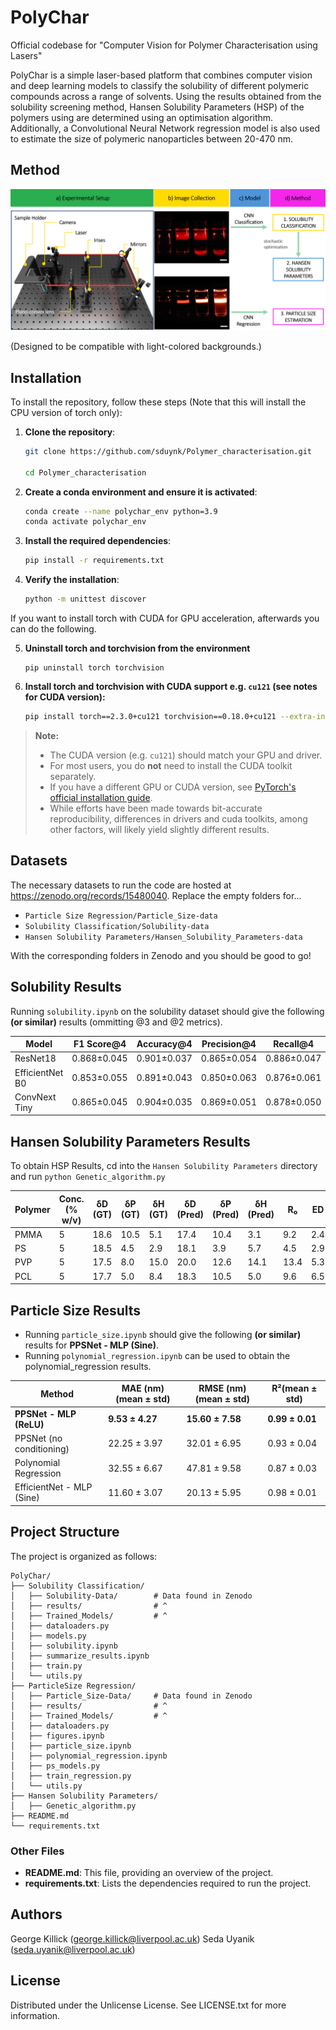 # PolyChar

Official codebase for "Computer Vision for Polymer Characterisation using Lasers" 

PolyChar is a simple laser-based platform that combines computer vision and deep learning models to classify the solubility of different polymeric compounds across a range of solvents. Using the results obtained from the solubility screening method, Hansen Solubility Parameters (HSP) of the polymers using are determined using an optimisation algorithm. Additionally, a Convolutional Neural Network regression model is also used to estimate the size of polymeric nanoparticles between 20-470 nm.



## Method

![illustration of three methods](method.png)

(Designed to be compatible with light-colored backgrounds.)


## Installation

To install the repository, follow these steps (Note that this will install the CPU version of torch only):

1. **Clone the repository**:
    ```sh
    git clone https://github.com/sduynk/Polymer_characterisation.git

    cd Polymer_characterisation
    ```

2. **Create a conda environment and ensure it is activated**:
    ```sh
    conda create --name polychar_env python=3.9
    conda activate polychar_env
    ```

3. **Install the required dependencies**:
    ```sh
    pip install -r requirements.txt
    ```

4. **Verify the installation**:
    ```sh
    python -m unittest discover
    ```

If you want to install torch with CUDA for GPU acceleration, afterwards you can do the following.

5. **Uninstall torch and torchvision from the environment**
    ```
    pip uninstall torch torchvision
    ```

6. **Install torch and torchvision with CUDA support e.g. `cu121` (see notes for CUDA version):**

    ```sh
    pip install torch==2.3.0+cu121 torchvision==0.18.0+cu121 --extra-index-url https://download.pytorch.org/whl/cu121
    ```


> **Note:**  
> - The CUDA version (e.g. `cu121`) should match your GPU and driver.  
> - For most users, you do **not** need to install the CUDA toolkit separately.
> - If you have a different GPU or CUDA version, see [PyTorch's official installation guide](https://pytorch.org/get-started/locally/).
> - While efforts have been made towards bit-accurate reproducibility, differences in drivers and cuda toolkits, among other factors, will likely yield slightly different results.

## Datasets

The necessary datasets to run the code are hosted at https://zenodo.org/records/15480040. Replace the empty folders for...
- `Particle Size Regression/Particle_Size-data`
- `Solubility Classification/Solubility-data`
- `Hansen Solubility Parameters/Hansen_Solubility_Parameters-data`

With the corresponding folders in Zenodo and you should be good to go!


## Solubility Results

Running `solubility.ipynb` on the solubility dataset should give the following **(or similar)** results (ommitting @3 and @2 metrics).

| Model             |F1 Score@4     | Accuracy@4    | Precision@4   | Recall@4      |
|--------------     |-----------    |--------       |----------     |----------     |
| ResNet18          | 0.868±0.045   | 0.901±0.037   | 0.865±0.054   | 0.886±0.047   |
| EfficientNet B0   | 0.853±0.055   | 0.891±0.043   | 0.850±0.063   | 0.876±0.061   |
| ConvNext Tiny     | 0.865±0.045	| 0.904±0.035	| 0.869±0.051	| 0.878±0.050   |


## Hansen Solubility Parameters Results

To obtain HSP Results, cd into the `Hansen Solubility Parameters` directory and run `python Genetic_algorithm.py`

| Polymer | Conc. (% w/v) | δD (GT) | δP (GT) | δH (GT) | δD (Pred) | δP (Pred) | δH (Pred) | R₀   | ED  | PED (%) |
| ------- | ------------- | ------- | ------- | ------- | --------- | --------- | --------- | ---- | --- | ------- |
| PMMA    | 5             | 18.6    | 10.5    | 5.1     | 17.4      | 10.4      | 3.1       | 9.2  | 2.4 | 11      |
| PS      | 5             | 18.5    | 4.5     | 2.9     | 18.1      | 3.9       | 5.7       | 4.5  | 2.9 | 15      |
| PVP     | 5             | 17.5    | 8.0     | 15.0    | 20.0      | 12.6      | 14.1      | 13.4 | 5.3 | 22      |
| PCL     | 5             | 17.7    | 5.0     | 8.4     | 18.3      | 10.5      | 5.0       | 9.6  | 6.5 | 32      |


## Particle Size Results

- Running `particle_size.ipynb` should give the following **(or similar)** results for **PPSNet - MLP (Sine)**.
- Running `polynomial_regression.ipynb` can be used to obtain the polynomial_regression results.

| Method                    | MAE (nm)(mean ± std)     | RMSE (nm)(mean ± std)     | R²(mean ± std)     |
| ------------------------- | ------------------------ | ------------------------- | ------------------ |
| **PPSNet - MLP (ReLU)**   | **9.53 ± 4.27**          | **15.60 ± 7.58**          | **0.99 ± 0.01**    |
| PPSNet (no conditioning)  | 22.25 ± 3.97             | 32.01 ± 6.95              | 0.93 ± 0.04        |
| Polynomial Regression     | 32.55 ± 6.67             | 47.81 ± 9.58              | 0.87 ± 0.03        |
| EfficientNet - MLP (Sine) | 11.60 ± 3.07             | 20.13 ± 5.95              | 0.98 ± 0.01        |



## Project Structure

The project is organized as follows:

```
PolyChar/
├── Solubility Classification/
│   ├── Solubility-Data/        # Data found in Zenodo
│   ├── results/                # ^
│   ├── Trained_Models/         # ^
│   ├── dataloaders.py 
│   ├── models.py 
│   ├── solubility.ipynb
│   ├── summarize_results.ipynb
│   ├── train.py 
│   └── utils.py 
├── ParticleSize Regression/
│   ├── Particle_Size-Data/     # Data found in Zenodo
│   ├── results/                # ^
│   ├── Trained_Models/         # ^
│   ├── dataloaders.py 
│   ├── figures.ipynb
│   ├── particle_size.ipynb
│   ├── polynomial_regression.ipynb
│   ├── ps_models.py
│   ├── train_regression.py 
│   └── utils.py 
├── Hansen Solubility Parameters/
│   ├── Genetic_algorithm.py
├── README.md
└── requirements.txt
```

### Other Files
- **README.md**: This file, providing an overview of the project.
- **requirements.txt**: Lists the dependencies required to run the project.


## Authors
George Killick (george.killick@liverpool.ac.uk)
Seda Uyanik (seda.uyanik@liverpool.ac.uk)


## License
Distributed under the Unlicense License. See LICENSE.txt for more information.
